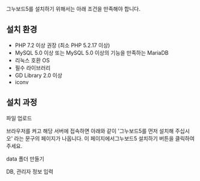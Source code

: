 그누보드5를 설치하기 위해서는 아래 조건을 만족해야 합니다.

## 설치 환경
- PHP 7.2 이상 권장 (최소 PHP 5.2.17 이상)
- MySQL 5.0 이상 또는 MySQL 5.0 이상의 기능을 만족하는 MariaDB
- 리눅스 호환 OS
- 필수 라이브러리
- GD Library 2.0 이상
- iconv

## 설치 과정

파일 업로드

브라우저를 켜고 해당 서버에 접속하면 아래와 같이 '그누보드5를 먼저 설치해 주십시오' 라는 문구의 페이지가 나옵니다. 이 페이지에서그누보드5 설치하기 버튼을 클릭하여 주세요. 


data 폴더 만들기


DB, 관리자 정보 입력